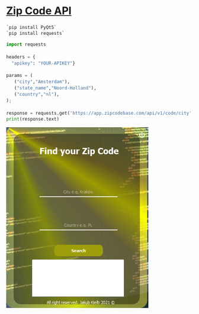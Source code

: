 
# [Zip Code API](https://zipcodebase.com)


```
`pip install PyQt5`
`pip install requests`
```

```python
import requests

headers = { 
  "apikey": "YOUR-APIKEY"}

params = (
   ("city","Amsterdam"),
   ("state_name","Noord-Holland"),
   ("country","nl"),
);

response = requests.get('https://app.zipcodebase.com/api/v1/code/city', headers=headers, params=params);
print(response.text)
```

![alt text](screen.png)
